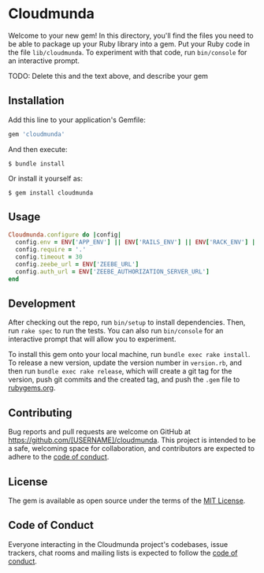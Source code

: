 # Cloudmunda

Welcome to your new gem! In this directory, you'll find the files you need to be able to package up your Ruby library into a gem. Put your Ruby code in the file `lib/cloudmunda`. To experiment with that code, run `bin/console` for an interactive prompt.

TODO: Delete this and the text above, and describe your gem

## Installation

Add this line to your application's Gemfile:

```ruby
gem 'cloudmunda'
```

And then execute:

    $ bundle install

Or install it yourself as:

    $ gem install cloudmunda

## Usage

```ruby
Cloudmunda.configure do |config|
  config.env = ENV['APP_ENV'] || ENV['RAILS_ENV'] || ENV['RACK_ENV'] || 'development'
  config.require = '.'
  config.timeout = 30
  config.zeebe_url = ENV['ZEEBE_URL']
  config.auth_url = ENV['ZEEBE_AUTHORIZATION_SERVER_URL']
end
```


## Development

After checking out the repo, run `bin/setup` to install dependencies. Then, run `rake spec` to run the tests. You can also run `bin/console` for an interactive prompt that will allow you to experiment.

To install this gem onto your local machine, run `bundle exec rake install`. To release a new version, update the version number in `version.rb`, and then run `bundle exec rake release`, which will create a git tag for the version, push git commits and the created tag, and push the `.gem` file to [rubygems.org](https://rubygems.org).

## Contributing

Bug reports and pull requests are welcome on GitHub at https://github.com/[USERNAME]/cloudmunda. This project is intended to be a safe, welcoming space for collaboration, and contributors are expected to adhere to the [code of conduct](https://github.com/[USERNAME]/cloudmunda/blob/main/CODE_OF_CONDUCT.md).

## License

The gem is available as open source under the terms of the [MIT License](https://opensource.org/licenses/MIT).

## Code of Conduct

Everyone interacting in the Cloudmunda project's codebases, issue trackers, chat rooms and mailing lists is expected to follow the [code of conduct](https://github.com/[USERNAME]/cloudmunda/blob/main/CODE_OF_CONDUCT.md).

